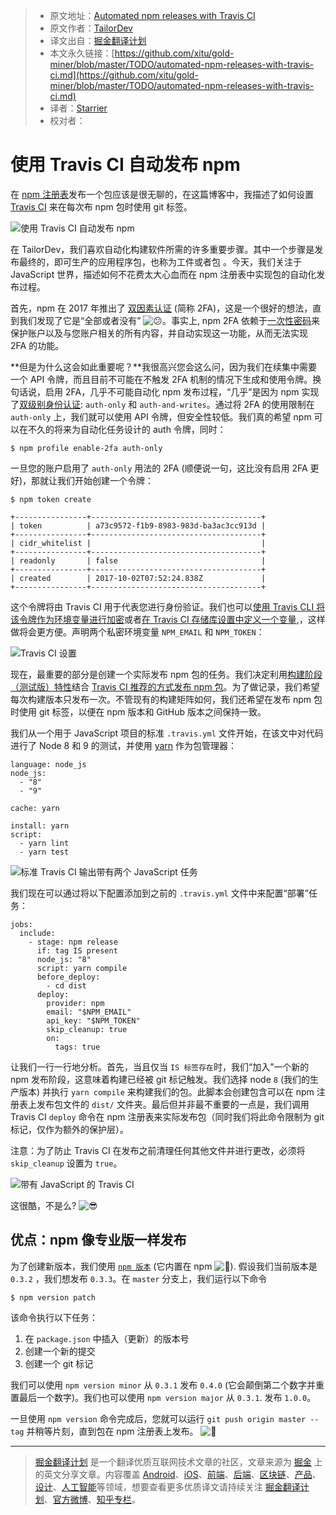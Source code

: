 > * 原文地址：[Automated npm releases with Travis CI](https://tailordev.fr/blog/2018/03/15/automated-npm-releases-with-travis-ci/)
> * 原文作者：[TailorDev](https://tailordev.fr)
> * 译文出自：[掘金翻译计划](https://github.com/xitu/gold-miner)
> * 本文永久链接：[https://github.com/xitu/gold-miner/blob/master/TODO/automated-npm-releases-with-travis-ci.md](https://github.com/xitu/gold-miner/blob/master/TODO/automated-npm-releases-with-travis-ci.md)
> * 译者：[Starrier](https://github.com/Starriers)
> * 校对者：

# 使用 Travis CI 自动发布 npm 

在 [npm 注册表](https://www.npmjs.com/)发布一个包应该是很无聊的，在这篇博客中，我描述了如何设置 [Travis CI](https://travis-ci.org/) 来在每次布 npm 包时使用 git 标签。

![使用 Travis CI 自动发布 npm](/img/post/2018/03/automated-npm-releases.png "Automated npm releases with Travis CI")

在 TailorDev，我们喜欢自动化构建软件所需的许多重要步骤。其中一个步骤是发布最终的，即可生产的应用程序包，也称为工件或者包 。今天，我们关注于 JavaScript 世界，描述如何不花费太大心血而在 npm 注册表中实现包的自动化发布过程。

首先，npm 在 2017 年推出了 [双因素认证](https://docs.npmjs.com/getting-started/using-two-factor-authentication) (简称 2FA)，这是一个很好的想法，直到我们发现了它是“全部或者没有” ![:confused:](https://assets.github.com/images/icons/emoji/unicode/1f615.png ":confused:")。事实上, npm 2FA 依赖于[一次性密码](https://en.wikipedia.org/wiki/One-time_password)来保护账户以及与您账户相关的所有内容，并自动实现这一功能，从而无法实现 2FA 的功能。

**但是为什么这会如此重要呢？**我很高兴您会这么问，因为我们在续集中需要一个 API 令牌，而且目前不可能在不触发 2FA 机制的情况下生成和使用令牌。换句话说，启用 2FA，几乎不可能自动化 npm 发布过程，“几乎”是因为 npm 实现了[双级别身份认证](https://docs.npmjs.com/getting-started/using-two-factor-authentication#levels-of-authentication): `auth-only`  和 `auth-and-writes`。通过将 2FA 的使用限制在 `auth-only` 上，我们就可以使用 API 令牌，但安全性较低。我们真的希望 npm 可以在不久的将来为自动化任务设计的 auth 令牌，同时：

```
$ npm profile enable-2fa auth-only
```

一旦您的账户启用了 `auth-only` 用法的 2FA (顺便说一句，这比没有启用 2FA 更好)，那就让我们开始创建一个令牌：

```
$ npm token create

+----------------+--------------------------------------+
| token          | a73c9572-f1b9-8983-983d-ba3ac3cc913d |
+----------------+--------------------------------------+
| cidr_whitelist |                                      |
+----------------+--------------------------------------+
| readonly       | false                                |
+----------------+--------------------------------------+
| created        | 2017-10-02T07:52:24.838Z             |
+----------------+--------------------------------------+
```

这个令牌将由 Travis CI 用于代表您进行身份验证。我们也可以[使用 Travis CLI 将该令牌作为环境变量进行加密](https://docs.travis-ci.com/user/environment-variables/#Encrypting-environment-variables)或者[在 Travis CI 存储库设置中定义一个变量](https://docs.travis-ci.com/user/environment-variables/#Defining-Variables-in-Repository-Settings),，这样做将会更方便。声明两个私密环境变量 `NPM_EMAIL` 和 `NPM_TOKEN`：

![Travis CI 设置](/img/post/2018/03/travis-ci-settings.png)

现在，最重要的部分是创建一个实际发布 npm 包的任务。我们决定利用[构建阶段（测试版）特性](https://docs.travis-ci.com/user/build-stages/)结合 [Travis CI 推荐的方式发布 npm 包](https://docs.travis-ci.com/user/deployment/npm/)。为了做记录，我们希望每次构建版本只发布一次。不管现有的构建矩阵如何，我们还希望在发布 npm 包时使用 git 标签，以便在 npm 版本和 GitHub 版本之间保持一致。

我们从一个用于 JavaScript 项目的标准 `.travis.yml` 文件开始，在该文中对代码进行了 Node 8 和 9 的测试，并使用 [yarn](https://yarnpkg.com/) 作为包管理器：

```
language: node_js
node_js:
  - "8"
  - "9"

cache: yarn

install: yarn
script:
  - yarn lint
  - yarn test
```

![标准 Travis CI 输出带有两个 JavaScript 任务](/img/post/2018/03/travis-ci-two-jobs-node.png)

我们现在可以通过将以下配置添加到之前的 `.travis.yml` 文件中来配置“部署”任务：

```
jobs:
  include:
    - stage: npm release
      if: tag IS present
      node_js: "8"
      script: yarn compile
      before_deploy:
        - cd dist
      deploy:
        provider: npm
        email: "$NPM_EMAIL"
        api_key: "$NPM_TOKEN"
        skip_cleanup: true
        on:
          tags: true
```

让我们一行一行地分析。首先，当且仅当 `IS 标签存在`时，我们“加入”一个新的 npm 发布阶段，这意味着构建已经被 git 标记触发。我们选择 node `8` (我们的生产版本) 并执行 `yarn compile` 来构建我们的包。此脚本会创建包含可以在 npm 注册表上发布包文件的 `dist/` 文件夹。最后但并非最不重要的一点是，我们调用 Travis CI `deploy` 命令在 npm 注册表来实际发布包（同时我们将此命令限制为 git 标记，仅作为额外的保护层）。

注意：为了防止 Travis CI 在发布之前清理任何其他文件并进行更改，必须将 `skip_cleanup` 设置为 `true`。 

![带有 JavaScript 的 Travis CI](/img/post/2018/03/travis-ci-build-stages.png)

这很酷，不是么? ![:sunglasses:](https://assets.github.com/images/icons/emoji/unicode/1f60e.png ":sunglasses:")

## 优点：npm 像专业版一样发布

为了创建新版本，我们使用 [`npm 版本`](https://docs.npmjs.com/cli/version) (它内置在 npm ![:rocket:](https://assets.github.com/images/icons/emoji/unicode/1f680.png ":rocket:")). 假设我们当前版本是 `0.3.2` ，我们想发布 `0.3.3`。在 `master`  分支上，我们运行以下命令

```
$ npm version patch
```

该命令执行以下任务：

1.  在 `package.json` 中插入（更新）的版本号
2.  创建一个新的提交
3.  创建一个 git 标记

我们可以使用 `npm version minor` 从 `0.3.1` 发布 `0.4.0` (它会颠倒第二个数字并重置最后一个数字)。我们也可以使用 `npm version major` 从 `0.3.1`. 发布 `1.0.0`。 

一旦使用 `npm version` 命令完成后，您就可以运行 `git push origin master --tag` 并稍等片刻，直到包在 npm 注册表上发布。 ![:tada:](https://assets.github.com/images/icons/emoji/unicode/1f389.png ":tada:")


---

> [掘金翻译计划](https://github.com/xitu/gold-miner) 是一个翻译优质互联网技术文章的社区，文章来源为 [掘金](https://juejin.im) 上的英文分享文章。内容覆盖 [Android](https://github.com/xitu/gold-miner#android)、[iOS](https://github.com/xitu/gold-miner#ios)、[前端](https://github.com/xitu/gold-miner#前端)、[后端](https://github.com/xitu/gold-miner#后端)、[区块链](https://github.com/xitu/gold-miner#区块链)、[产品](https://github.com/xitu/gold-miner#产品)、[设计](https://github.com/xitu/gold-miner#设计)、[人工智能](https://github.com/xitu/gold-miner#人工智能)等领域，想要查看更多优质译文请持续关注 [掘金翻译计划](https://github.com/xitu/gold-miner)、[官方微博](http://weibo.com/juejinfanyi)、[知乎专栏](https://zhuanlan.zhihu.com/juejinfanyi)。
